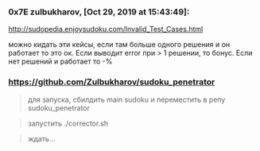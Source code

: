 ### 0x7E zulbukharov, [Oct 29, 2019 at 15:43:49]:
http://sudopedia.enjoysudoku.com/Invalid_Test_Cases.html

можно кидать эти кейсы, если там больше одного решения и он работает то это ок. 
Если выводит error при > 1 решении, то бонус.
Если нет решений и работает то -%

### https://github.com/Zulbukharov/sudoku_penetrator

> для запуска, сбилдить main sudoku и переместить в репу sudoku_penetrator 

> запустить ./corrector.sh

> ждать...